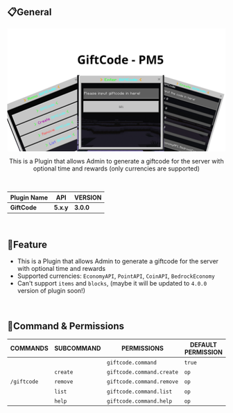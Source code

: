 ## 📋General

<img src="https://github.com/ClickedTran/GiftCode/blob/Master/icon.png" align="center">

<br>
<p align="center">This is a Plugin that allows Admin to generate a giftcode for the server with optional time and rewards (only currencies are supported)</p>

<br>
<div align="center">
  
| **Plugin Name** | **API** | **VERSION** |
| --- | --- | --- |
| **GiftCode** | **5.x.y** | **3.0.0** |

</div>
<br>

## 📖Feature
- This is a Plugin that allows Admin to generate a giftcode for the server with optional time and rewards
- Supported currencies: `EconomyAPI`, `PointAPI`, `CoinAPI`, `BedrockEconomy`
- Can't support `items` and `blocks`, (maybe it will be updated to `4.0.0` version of plugin soon!)
<br>

## 💬Command & Permissions
| **COMMANDS** | **SUBCOMMAND** | **PERMISSIONS** | **DEFAULT PERMISSION** |
| --- | --- | --- | --- |
| |  | `giftcode.command` | `true` |
| | `create` | `giftcode.command.create` | `op` |
| `/giftcode` | `remove` | `giftcode.command.remove` | `op` |
| | `list` | `giftcode.command.list` | `op` |
| | `help` | `giftcode.command.help` | `op` |
